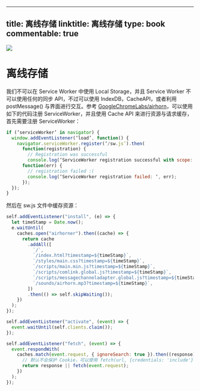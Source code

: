 
---
title: 离线存储
linktitle: 离线存储
type: book
commentable: true
---

![](https://cdn-images-1.medium.com/max/1600/1*dfohRhGZpHXNzZQdJvaRDQ.png)

# 离线存储

我们不可以在 Service Worker 中使用 Local Storage，并且 Service Worker 不可以使用任何的同步 API，不过可以使用 IndexDB，CacheAPI，或者利用 postMessage() 与界面进行交互。参考 [GoogleChromeLabs/airhorn](https://github.com/GoogleChromeLabs/airhorn)，可以使用如下的代码注册 ServiceWorker，并且使用 Cache API 来进行资源与请求缓存，首先需要注册 ServiceWorker：

```js
if (‘serviceWorker’ in navigator) {
  window.addEventListener(‘load’, function() {
    navigator.serviceWorker.register(‘/sw.js’).then(
      function(registration) {
        // Registration was successful
        console.log(‘ServiceWorker registration successful with scope: ‘, registration.scope); },
      function(err) {
        // registration failed :(
        console.log(‘ServiceWorker registration failed: ‘, err);
      });
  });
}
```

然后在 sw.js 文件中缓存资源：

```js
self.addEventListener("install", (e) => {
  let timeStamp = Date.now();
  e.waitUntil(
    caches.open("airhorner").then((cache) => {
      return cache
        .addAll([
          `/`,
          `/index.html?timestamp=${timeStamp}`,
          `/styles/main.css?timestamp=${timeStamp}`,
          `/scripts/main.min.js?timestamp=${timeStamp}`,
          `/scripts/comlink.global.js?timestamp=${timeStamp}`,
          `/scripts/messagechanneladapter.global.js?timestamp=${timeStamp}`,
          `/sounds/airhorn.mp3?timestamp=${timeStamp}`,
        ])
        .then(() => self.skipWaiting());
    })
  );
});

self.addEventListener("activate", (event) => {
  event.waitUntil(self.clients.claim());
});

self.addEventListener("fetch", (event) => {
  event.respondWith(
    caches.match(event.request, { ignoreSearch: true }).then((response) => {
      // 默认不会保护 Cookie，可以使用 fetch(url, {credentials: 'include'}) 来发送 Cookie
      return response || fetch(event.request);
    })
  );
});
```

    